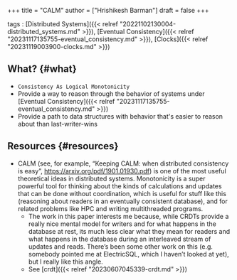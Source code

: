 +++
title = "CALM"
author = ["Hrishikesh Barman"]
draft = false
+++

tags
: [Distributed Systems]({{< relref "20221102130004-distributed_systems.md" >}}), [Eventual Consistency]({{< relref "20231117135755-eventual_consistency.md" >}}), [Clocks]({{< relref "20231119003900-clocks.md" >}})


## What? {#what}

-   `Consistency As Logical Monotonicity`
-   Provide a way to reason through the behavior of systems under [Eventual Consistency]({{< relref "20231117135755-eventual_consistency.md" >}})
-   Provide a path to data structures with behavior that's easier to reason about than last-writer-wins


## Resources {#resources}

-   CALM (see, for example, “Keeping CALM: when distributed consistency is easy”, <https://arxiv.org/pdf/1901.01930.pdf>) is one of the most useful theoretical ideas in distributed systems. Monotonicity is a super powerful tool for thinking about the kinds of calculations and updates that can be done without coordination, which is useful for stuff like this (reasoning about readers in an eventually consistent database), and for related problems like HPC and writing multithreaded programs.
    -   The work in this paper interests me because, while CRDTs provide a really nice mental model for writers and for what happens in the database at rest, its much less clear what they mean for readers and what happens in the database during an interleaved stream of updates and reads. There’s been some other work on this (e.g. somebody pointed me at ElectricSQL, which I haven’t looked at yet), but I really like this angle.
    -   See [crdt]({{< relref "20230607045339-crdt.md" >}})
